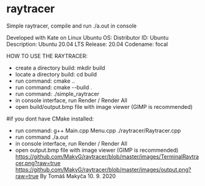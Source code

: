 # raytracer
Simple raytracer, compile and run ./a.out in console

Developed with Kate on Linux Ubuntu OS:
Distributor ID:	Ubuntu
Description:	Ubuntu 20.04 LTS
Release:	20.04
Codename:	focal

HOW TO USE THE RAYTRACER:
  - create a directory build: mkdir build
  - locate a directory build: cd build
  - run command: cmake ..
  - run command: cmake --build .
  - run command: ./simple_raytracer
  - in console interface, run Render / Render All
  - open build/output.bmp file with image viewer (GIMP is recommended)

#if you dont have CMake installed:
  - run command: g++ Main.cpp Menu.cpp ./raytracer/Raytracer.cpp
  - run command ./a.out
  - in console interface, run Render / Render All
  - open output.bmp file with image viewer (GIMP is recommended)
  https://github.com/MakyG/raytracer/blob/master/images/TerminalRaytracer.png?raw=true
  https://github.com/MakyG/raytracer/blob/master/images/output.png?raw=true
By Tomáš Makyča 10. 9. 2020


